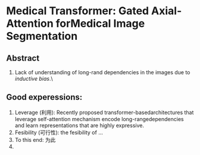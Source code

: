 # Medical Transformer: Gated Axial-Attention forMedical Image Segmentation
## Abstract
1. Lack of understanding of long-rand dependencies in the images due to _inductive bias_.\





## Good experessions:
1. Leverage (利用): Recently proposed transformer-basedarchitectures that leverage self-attention mechanism encode long-rangedependencies and learn representations that are highly expressive.
2. Fesibility (可行性): the fesibility of ...
3. To this end: 为此
4. 
